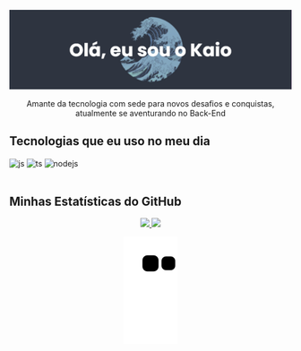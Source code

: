 [![MasterHead](https://github.com/Carnatie/Carnatie/blob/main/banner.png)](https://github.com/Carnatie) 
<div align="center">
 <p> Amante da tecnologia com sede para novos desafios e conquistas, atualmente se aventurando no Back-End </p>
</div>
 

## Tecnologias que eu uso no meu dia

<div style="display: inline_block">
  <img align="center" alt="js" src="https://img.shields.io/badge/JavaScript-F7DF1E?style=for-the-badge&logo=javascript&logoColor=black" />
  <img align="center" alt="ts" src="https://img.shields.io/badge/TypeScript-007ACC?style=for-the-badge&logo=typescript&logoColor=white" />
  <img align="center" alt="nodejs" src="https://img.shields.io/badge/Node.js-43853D?style=for-the-badge&logo=node.js&logoColor=white" />
</div><br/>

## Minhas Estatísticas do GitHub
<div align="center">
  <a href="https://github.com/Carnatie">
  <img src="https://github-readme-stats.vercel.app/api?username=Carnatie&show_icons=true"/>
  <img src="https://github-readme-stats.vercel.app/api/top-langs/?username=Carnatie&layout=compact"/>
   
  ![Snake animation](https://github.com/rafaballerini/rafaballerini/blob/output/github-contribution-grid-snake.svg) 
</div>
